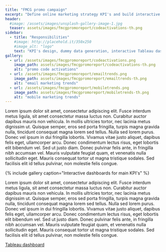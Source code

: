 ```yaml
---
title: "FMCG promo campaign"
excerpt: "Define online marketing strategy KPI's and build interactive dashboards"
header:
  #image: /assets/images/unsplash-gallery-image-1.jpg
  teaser: assets/images/fmcgpromoreport/codeactivations-th.png
sidebar:
  - title: "Responsibilities"
    #image: http://placehold.it/350x250
    #image_alt: "logo"
    text: "KPI's design, dummy data generation, interactive Tableau dashboards"
gallery:
  - url: /assets/images/fmcgpromoreport/codeactivations.png
    image_path: assets/images/fmcgpromoreport/codeactivations-th.png
    alt: "promo code activations"
  - url: /assets/images/fmcgpromoreport/emailtrends.png
    image_path: assets/images/fmcgpromoreport/emailtrends-th.png
    alt: "email marketing trends"
  - url: /assets/images/fmcgpromoreport/mobiletrends.png
    image_path: assets/images/fmcgpromoreport/mobiletrends-th.png
    alt: "mobile marketing trends"
---
```


Lorem ipsum dolor sit amet, consectetur adipiscing elit. Fusce interdum metus ligula, sit amet consectetur massa luctus non. Curabitur auctor dapibus mauris non vehicula. In mollis ultricies tortor, nec lacinia metus dignissim ut. Quisque semper, eros sed porta fringilla, turpis magna gravida nulla, tincidunt consequat magna lorem sed tellus. Nulla sed lorem purus. Donec vel ipsum in dui fringilla lobortis. Vivamus vitae justo aliquet, dapibus felis eget, ullamcorper arcu. Donec condimentum lectus risus, eget lobortis elit bibendum vel. Sed ut justo diam. Donec pulvinar felis ante, in fringilla nibh accumsan vel. Mauris vulputate feugiat quam, et venenatis nulla sollicitudin eget. Mauris consequat tortor ut magna tristique sodales. Sed facilisis elit id tellus pulvinar, non molestie felis congue.


{% include gallery caption="Interactive dashboards for main KPI's" %}

Lorem ipsum dolor sit amet, consectetur adipiscing elit. Fusce interdum metus ligula, sit amet consectetur massa luctus non. Curabitur auctor dapibus mauris non vehicula. In mollis ultricies tortor, nec lacinia metus dignissim ut. Quisque semper, eros sed porta fringilla, turpis magna gravida nulla, tincidunt consequat magna lorem sed tellus. Nulla sed lorem purus. Donec vel ipsum in dui fringilla lobortis. Vivamus vitae justo aliquet, dapibus felis eget, ullamcorper arcu. Donec condimentum lectus risus, eget lobortis elit bibendum vel. Sed ut justo diam. Donec pulvinar felis ante, in fringilla nibh accumsan vel. Mauris vulputate feugiat quam, et venenatis nulla sollicitudin eget. Mauris consequat tortor ut magna tristique sodales. Sed facilisis elit id tellus pulvinar, non molestie felis congue.


[Tableau dashboard](https://public.tableau.com/profile/mikhailr#!/vizhome/demo_report_0/Story1)
